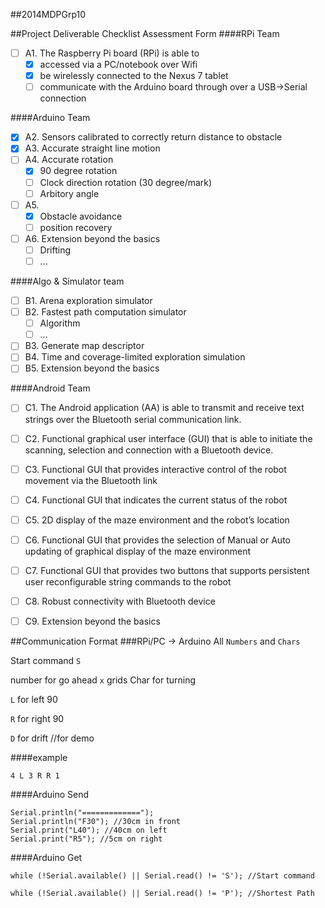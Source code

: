 ##2014MDPGrp10

##Project Deliverable Checklist Assessment Form
####RPi Team
- [ ] A1. The Raspberry Pi board (RPi) is able to
    - [x] accessed via a PC/notebook over Wifi
    - [x] be wirelessly connected to the Nexus 7 tablet
    - [ ] communicate with the Arduino board through over a USB->Serial connection

####Arduino Team
- [x] A2. Sensors calibrated to correctly return distance to obstacle
- [x] A3. Accurate straight line motion
- [ ] A4. Accurate rotation
    - [x] 90 degree rotation
    - [ ] Clock direction rotation (30 degree/mark)
    - [ ] Arbitory angle
- [ ] A5.
    - [x]  Obstacle avoidance
    - [ ]  position recovery
- [ ] A6. Extension beyond the basics
    - [ ] Drifting
    - [ ] ...

####Algo & Simulator team
- [ ] B1. Arena exploration simulator
- [ ] B2. Fastest path computation simulator
    - [ ] Algorithm
    - [ ] ...
- [ ] B3. Generate map descriptor
- [ ] B4. Time and coverage-limited exploration simulation
- [ ] B5. Extension beyond the basics

####Android Team
- [ ] C1. The Android application (AA) is able to transmit and receive text strings over the Bluetooth serial communication link.
- [ ] C2. Functional graphical user interface (GUI) that is able to initiate the scanning, selection and connection with a Bluetooth device.
- [ ] C3. Functional GUI that provides interactive control of the robot movement via the Bluetooth link
- [ ] C4. Functional GUI that indicates the current status of the robot
- [ ] C5. 2D display of the maze environment and the robot’s location
- [ ] C6. Functional GUI that provides the selection of Manual or Auto updating of graphical display of the maze environment
- [ ] C7. Functional GUI that provides two buttons that supports persistent user reconfigurable string commands to the robot
- [ ] C8. Robust connectivity with Bluetooth device
- [ ] C9. Extension beyond the basics


##Communication Format
###RPi/PC -> Arduino
All ```Numbers``` and ```Chars```

Start command ```S```

number for go ahead ```x``` grids
Char for turning

```L``` for left 90

```R``` for right 90

```D``` for drift //for demo

####example
```
4 L 3 R R 1
```

####Arduino Send
```Arduino
Serial.println("=============");
Serial.println("F30"); //30cm in front
Serial.print("L40"); //40cm on left
Serial.print("R5"); //5cm on right
```
####Arduino Get
```Arduino
while (!Serial.available() || Serial.read() != 'S'); //Start command

while (!Serial.available() || Serial.read() != 'P'); //Shortest Path
```

